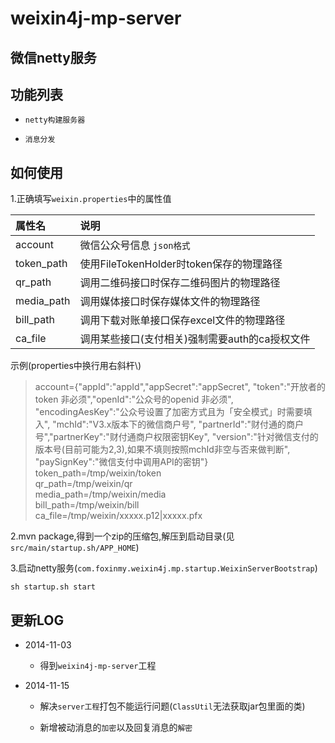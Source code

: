 weixin4j-mp-server
==================

微信netty服务
------------

功能列表
-------

* `netty构建服务器`

* `消息分发`

如何使用
--------
1.正确填写`weixin.properties`中的属性值

| 属性名       |       说明      |
| :---------- | :-------------- |
| account     | 微信公众号信息 `json格式`  |
| token_path  | 使用FileTokenHolder时token保存的物理路径 |
| qr_path     | 调用二维码接口时保存二维码图片的物理路径 |
| media_path  | 调用媒体接口时保存媒体文件的物理路径 |
| bill_path   | 调用下载对账单接口保存excel文件的物理路径 |
| ca_file     | 调用某些接口(支付相关)强制需要auth的ca授权文件 |

示例(properties中换行用右斜杆\\)

> account={"appId":"appId","appSecret":"appSecret",
> "token":"开放者的token 非必须","openId":"公众号的openid 非必须",
> "encodingAesKey":"公众号设置了加密方式且为「安全模式」时需要填入",
> "mchId":"V3.x版本下的微信商户号",
> "partnerId":"财付通的商户号","partnerKey":"财付通商户权限密钥Key",
> "version":"针对微信支付的版本号(目前可能为2,3),如果不填则按照mchId非空与否来做判断",
> "paySignKey":"微信支付中调用API的密钥"} <br/>
> token_path=/tmp/weixin/token <br/>
> qr_path=/tmp/weixin/qr <br/>
> media_path=/tmp/weixin/media <br/>
> bill_path=/tmp/weixin/bill <br/>
> ca_file=/tmp/weixin/xxxxx.p12|xxxxx.pfx <br/>

2.mvn package,得到一个zip的压缩包,解压到启动目录(见`src/main/startup.sh/APP_HOME`)

3.启动netty服务(`com.foxinmy.weixin4j.mp.startup.WeixinServerBootstrap`)
    
    sh startup.sh start
	
更新LOG
-------
* 2014-11-03

  + 得到`weixin4j-mp-server`工程

* 2014-11-15

  +  解决`server工程`打包不能运行问题(`ClassUtil`无法获取jar包里面的类)
  
  + 新增被动消息的`加密`以及回复消息的`解密`